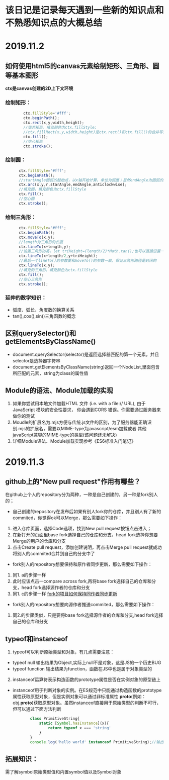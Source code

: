 # 该日记是记录每天遇到一些新的知识点和不熟悉知识点的大概总结
# 2019.11.2
## 如何使用html5的canvas元素绘制矩形、三角形、圆等基本图形
**ctx是canvas创建的2D上下文环境**

### 绘制矩形：
```javascript
        ctx.fillStyle='#fff';
        ctx.beginPath();
        ctx.rect(x,y,width,height);
        //填充矩形，填充颜色为ctx.fillStyle;
        //ctx.fillRect(x,y,width,height)是ctx.rect()和ctx.fill()的合并写法
        ctx.fill();
        //空心矩形
        ctx.stroke();
```    
### 绘制圆：
```javascript
      ctx.fillStyle='#fff';
      ctx.beginPath();
      //startAngle圆弧的起始点，以x轴开始计算，单位为弧度；显然endAngle为圆弧的终止点；anticlockwise代表绘制圆弧的方向，默认值false，顺时针方向
      ctx.arc(x,y,r,starAngle,endAngle,anticlockwise);
      //填充圆，填充颜色为ctx.fillStyle
      ctx.fill();
      //空心圆
      ctx.stroke();
```        
### 绘制三角形：
  ```javascript
        ctx.fillStyle='#fff';
        ctx.beginPath();
        ctx.moveTo(x,y);
        //length为三角形的长度
        ctx.lineTo(x+length,y);
        //设置三角形的高，let triHeight=(length/2)*Math.tan();也可以直接设置一个triHeight的值
        ctx.lineTo(x+length/2,y+triHeight);
        //最后一个lineTo()的参数要和moveTo()的参数一致，保证三角形路径是封闭的
        ctx.lineTo(x,y);
        //填充的三角形，填充颜色为ctx.fillStyle
        ctx.fill();
        //空心三角形
        ctx.stroke();
```        
### 延伸的数学知识：
- 弧度、弧长、角度数的换算关系
- tan(),cos(),sin()三角函数的概念

## 区别querySelector()和getElementsByClassName()
- document.querySelector(selector)是返回选择器匹配的第一个元素，并且selector是选择器字符串
- document.getElementsByClassName(string)返回一个NodeList,里面包含所匹配的元素，string为class的属性值

## Module的语法、Module加载的实现
1. 如果你尝试用本地文件加载HTML 文件 (i.e. with a file:// URL), 由于JavaScript 模块的安全性要求，
      你会遇到CORS 错误。你需要通过服务器来做你的测试
2. Moudle的扩展名为.mjs方便与传统.js文件的区别，为了服务器能正确识别.mjs的扩展名，需要以MIME-type为javascript/esm加载或者
      其他javaScript兼容的MIME-type的类型(该问题还未解决)
3. 详细Module语法、Module加载实现参考《ES6标准入门笔记》

# 2019.11.3
## github上的"New pull request"作用有哪些？
在github上个人的repository分为两种，一种是自己创建的，另一种是fork别人的；
- 自己创建的repository在发布后如果有别人fork你的仓库，并且别人有了新的commited，你觉得ok可以Merge，那么需要如下操作：
1. 进入仓库页面，选择Code选项，找到New pull request按钮点击进入；
2. 在新打开的页面里base fork选择自己的仓库和分支，head fork选择你想要Merge的用户的仓库和分支
3. 点击Create pull request，添加创建说明，再点击Merge pull request就成功将别人的commited合并到自己的分支中了
- fork别人的repository想要保持和原作者同步更新，那么需要如下操作：
1. 同1. a的步骤一样
2. 此时应该点击一compare across fork,再将base fork选择自己的仓库和分支，head fork选择源作者的仓库和分支
3. 同1. c的步骤一样
[fork的项目如何保持同作者同步更新](https://www.cnblogs.com/rxbook/p/7090208.html)
- fork别人的repository想要向源作者推送commited，那么需要如下操作：
1. 同2.的步骤类似，只是要将base fork选择源作者的仓库和分支,head fork选择自己的仓库和分支
## typeof和instanceof
1. typeof可以判断原始类型和对象，有几点需要注意：
- typeof null 输出结果为Object,实际上null不是对象，这是JS的一个历史BUG
- typeof function 输出结果为function，函数在JS中也是属于对象类型的
2. instanceof运算符表示构造函数的prototype属性是否在实例对象的原型链上
- instanceof用于判断对象的实例。在ES规范中只能通过构造函数的prototype属性获取原型对象，但是实例对象可以通过非标准属性
 __proto__(例如：obj.__proto__)获取原型对象。虽然instanceof直接用于原始类型的判断不可行，但可以通过下面方法判断
 ```javascript
            class PrimitiveString{
                static [Symbol.hasInstance](x){
                    return typeof x === 'string'
                }
            }
            console.log('hello world' instanceof PrimitiveString);//输出结果为true
```
## 拓展知识：
需了解symbol原始类型值和内置symbol值以及Symbol对象
